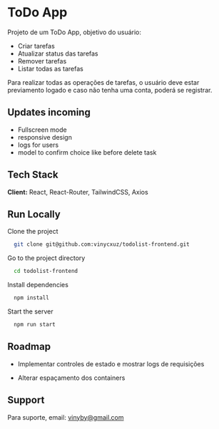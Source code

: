
# ToDo App

Projeto de um ToDo App, objetivo do usuário:
- Criar tarefas
- Atualizar status das tarefas
- Remover tarefas
- Listar todas as tarefas

Para realizar todas as operações de tarefas, o usuário deve estar previamento logado e caso não tenha uma conta, poderá se registrar.





## Updates incoming

- Fullscreen mode
- responsive design
- logs for users
- model to confirm choice like before delete task




## Tech Stack

**Client:** React, React-Router, TailwindCSS, Axios



## Run Locally

Clone the project

```bash
  git clone git@github.com:vinycxuz/todolist-frontend.git
```

Go to the project directory

```bash
  cd todolist-frontend
```

Install dependencies

```bash
  npm install
```

Start the server

```bash
  npm run start
```


## Roadmap

- Implementar controles de estado e mostrar logs de requisições

- Alterar espaçamento dos containers 


## Support

Para suporte, email: vinyby@gmail.com

